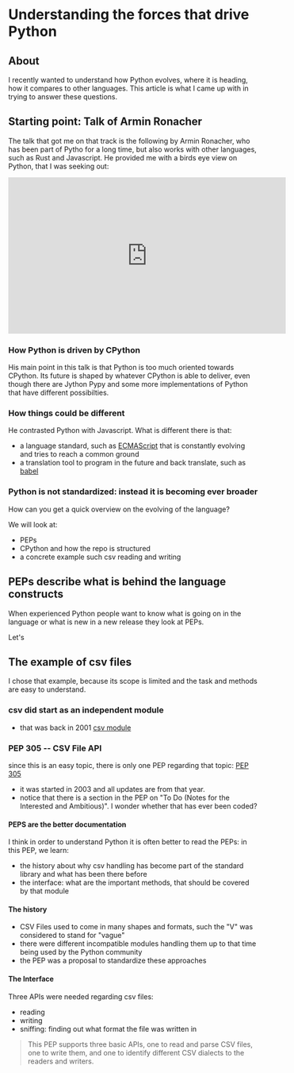 # Understanding the forces that drive Python

## About
I recently wanted to understand how Python evolves, where it is heading, how it compares to other languages. This article is what I came up with in trying to answer these questions. 

## Starting point: Talk of Armin Ronacher
The talk that got me on that track is the following by Armin Ronacher, who has been part of Pytho for a long time, but also works with other languages, such as Rust and Javascript. He provided me with a birds eye view on Python, that I was seeking out:

<iframe width="560" height="315" src="https://www.youtube.com/embed/IeSu_odkI5I?rel=0" frameborder="0" allow="autoplay; encrypted-media" allowfullscreen>
</iframe>

### How Python is driven by CPython
His main point in this talk is that Python is too much oriented towards CPython. Its future is shaped by whatever CPython is able to deliver, even though there are Jython Pypy and some more implementations of Python that have different possibilties.

### How things could be different
He contrasted Python with Javascript. What is different there is that:
- a language standard, such as [ECMAScript](https://en.wikipedia.org/wiki/ECMAScript) that is constantly evolving and tries to reach a common ground
- a translation tool to program in the future and back translate, such as [babel](https://babeljs.io/)

### Python is not standardized: instead it is becoming ever broader

How can you get a quick overview on the evolving of the language?

We will look at:
- PEPs
- CPython and how the repo is structured
- a concrete example such csv reading and writing

## PEPs describe what is behind the language constructs
When experienced Python people want to know what is going on in the language or what is new in a new release they look at PEPs.

Let's

## The example of csv files
I chose that example, because its scope is limited and the task and methods are easy to understand.

### csv did start as an independent module
- that was back in 2001 [csv module](http://www.object-craft.com.au/projects/csv/news.html#20021120)

###  PEP 305 -- CSV File API
since this is an easy topic, there is only one PEP regarding that topic: [PEP 305](https://www.python.org/dev/peps/pep-0305/)

- it was started in 2003 and all updates are from that year.
- notice that there is a section in the PEP on "To Do (Notes for the Interested and Ambitious)". I wonder whether that has ever been coded?

#### PEPS are the better documentation
I think in order to understand Python it is often better to read the PEPs: in this PEP, we learn:
- the history about why csv handling has become part of the standard library and what has been there before
- the interface: what are the important methods, that should be covered by that module

#### The history
- CSV Files used to come in many shapes and formats, such the "V" was considered to stand for "vague"
- there were different incompatible modules handling them up to that time being used by the Python community
- the PEP was a proposal to standardize these approaches

#### The Interface
Three APIs were needed regarding csv files:
- reading
- writing 
- sniffing: finding out what format the file was written in

> This PEP supports three basic APIs, one to read and parse CSV files, one to write them, and one to identify different CSV dialects to the readers and writers.


